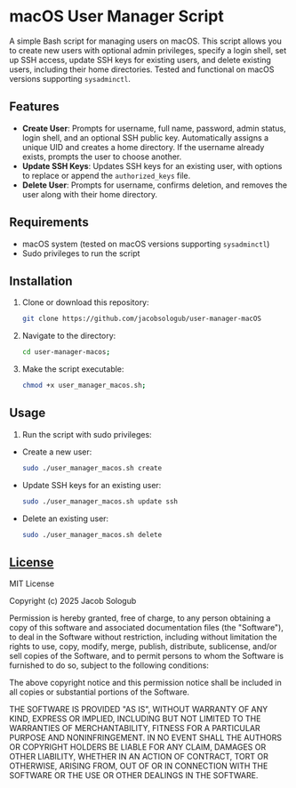 # macOS User Manager Script

A simple Bash script for managing users on macOS. This script allows you to create new users with optional admin privileges, specify a login shell, set up SSH access, update SSH keys for existing users, and delete existing users, including their home directories. Tested and functional on macOS versions supporting `sysadminctl`.

## Features
- **Create User**: Prompts for username, full name, password, admin status, login shell, and an optional SSH public key. Automatically assigns a unique UID and creates a home directory. If the username already exists, prompts the user to choose another.
- **Update SSH Keys**: Updates SSH keys for an existing user, with options to replace or append the `authorized_keys` file.
- **Delete User**: Prompts for username, confirms deletion, and removes the user along with their home directory.

## Requirements
- macOS system (tested on macOS versions supporting `sysadminctl`)
- Sudo privileges to run the script

## Installation
1. Clone or download this repository:
   ```bash
   git clone https://github.com/jacobsologub/user-manager-macOS
2. Navigate to the directory:
   ```bash
   cd user-manager-macos;
3. Make the script executable:
   ```bash
   chmod +x user_manager_macos.sh;

## Usage
1. Run the script with sudo privileges:
* Create a new user:
  ```bash
  sudo ./user_manager_macos.sh create

* Update SSH keys for an existing user:
  ```bash
  sudo ./user_manager_macos.sh update ssh

* Delete an existing user:
  ```bash
  sudo ./user_manager_macos.sh delete

[License](https://github.com/jacobsologub/user-manager-macOS/blob/master/LICENSE)
-------

MIT License

Copyright (c) 2025 Jacob Sologub

Permission is hereby granted, free of charge, to any person obtaining a copy
of this software and associated documentation files (the "Software"), to deal
in the Software without restriction, including without limitation the rights
to use, copy, modify, merge, publish, distribute, sublicense, and/or sell
copies of the Software, and to permit persons to whom the Software is
furnished to do so, subject to the following conditions:

The above copyright notice and this permission notice shall be included in all
copies or substantial portions of the Software.

THE SOFTWARE IS PROVIDED "AS IS", WITHOUT WARRANTY OF ANY KIND, EXPRESS OR
IMPLIED, INCLUDING BUT NOT LIMITED TO THE WARRANTIES OF MERCHANTABILITY,
FITNESS FOR A PARTICULAR PURPOSE AND NONINFRINGEMENT. IN NO EVENT SHALL THE
AUTHORS OR COPYRIGHT HOLDERS BE LIABLE FOR ANY CLAIM, DAMAGES OR OTHER
LIABILITY, WHETHER IN AN ACTION OF CONTRACT, TORT OR OTHERWISE, ARISING FROM,
OUT OF OR IN CONNECTION WITH THE SOFTWARE OR THE USE OR OTHER DEALINGS IN THE
SOFTWARE.
